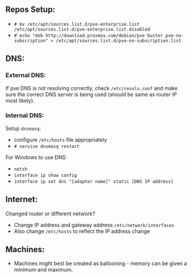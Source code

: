 ## Repos Setup:
* `# mv /etc/apt/sources.list.d/pve-enterprise.list /etc/apt/sources.list.d/pve-enterprise.list.disabled`
* `# echo "deb http://download.proxmox.com/debian/pve buster pve-no-subscription" > /etc/apt/sources.list.d/pve-no-subscription.list`

## DNS:
### External DNS:
If pve DNS is not resolving correctly, check `/etc/resolv.conf` and make sure the correct DNS server is being used (should be same as router IP most likely).
### Internal DNS:
Setup `dnsmasq`:
* configure `/etc/hosts` file appropriately
* `# service dnsmasq restart`

For Windows to use DNS:
* `netsh`
* `interface ip show config`
* `interface ip set dns "[adapter name]" static [DNS IP address]`

## Internet:
Changed router or different network?
* Change IP address and gateway address `/etc/network/interfaces`
* Also change `/etc/hosts` to reflect the IP address change

## Machines:
* Machines might best be created as ballooning - memory can be given a minimum and maximum.
